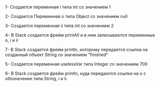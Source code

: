 1- Создается переменная i типа int со значением 1

2- Создается Переменная o типа Object co значением null

3- Создается переменная ii типа int со значением 2

4- В Stack создается фрейм printAll и в нем записываются переменные o, i и ii

7- В Stack создается фрейм println, которому передается ссылка на созданный объект String со значением "finished"

5- Создается переменная uselessVar типа Integer со значением 700

6- В Stack создается фрейм println, куда передаются ссылки на o с обозначение типа String, i и ii.